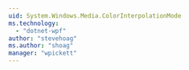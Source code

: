 ```yaml
---
uid: System.Windows.Media.ColorInterpolationMode
ms.technology: 
  - "dotnet-wpf"
author: "stevehoag"
ms.author: "shoag"
manager: "wpickett"
---
```


